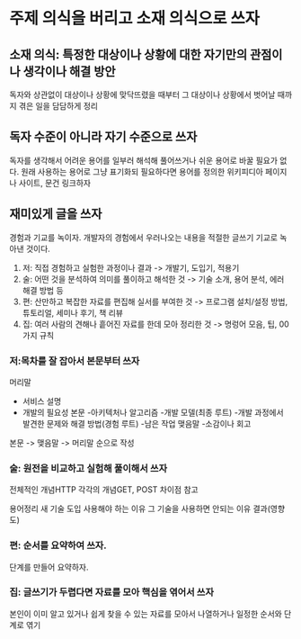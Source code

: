 # 주제 의식을 버리고 소재 의식으로 쓰자

## 소재 의식: 특정한 대상이나 상황에 대한 자기만의 관점이나 생각이나 해결 방안

독자와 상관없이 대상이나 상황에 맞닥뜨렸을 때부터 그 대상이나 상황에서 벗어날 때까지 겪은 일을 담담하게 정리

## 독자 수준이 아니라 자기 수준으로 쓰자

독자를 생각해서 어려운 용어를 일부러 해석해 풀어쓰거나 쉬운 용어로 바꿀 필요가 없다. 원래 사용하는 용어로 그냥 표기화되 필요하다면 용어를 정의한 위키피디아 페이지나 사이트, 문건 링크하자

## 재미있게 글을 쓰자

경험과 기교를 녹이자. 개발자의 경험에서 우러나오는 내용을 적절한 글쓰기 기교로 녹아낸 것이다.

1. 저: 직접 경험하고 실험한 과정이나 결과 -> 개발기, 도입기, 적용기
2. 술: 어떤 것을 분석하여 의미를 풀이하고 해석한 것 -> 기술 소개, 용어 분석, 에러 해결 방법 등
3. 편: 산만하고 복잡한 자료를 편집해 실서를 부여한 것 -> 프로그램 설치/설정 방법, 튜토리얼, 세미나 후기, 책 리뷰
4. 집: 여러 사람의 견해나 흩어진 자료를 한데 모아 정리한 것 -> 명렁어 모음, 팁, 00가지 규칙

### 저:목차를 잘 잡아서 본문부터 쓰자

머리말

- 서비스 설명
- 개발의 필요성
  본문 -아키텍처나 알고리즘 -개발 모델(최종 루트) -개발 과정에서 발견한 문제와 해결 방법(경험 루트) -남은 작업
  맺음말 -소감이나 회고

본문 -> 맺음말 -> 머리말 순으로 작성

### 술: 원전을 비교하고 실험해 풀이해서 쓰자

전체적인 개념HTTP
각각의 개념GET, POST
차이점
참고

용어정리
새 기술 도입
사용해야 하는 이유
그 기술을 사용하면 안되는 이유
결과(영향도)

### 편: 순서를 요약하여 쓰자.

단계를 만들어 요약하자.

### 집: 글쓰기가 두렵다면 자료를 모아 핵심을 엮어서 쓰자

본인이 이미 알고 있거나 쉽게 찾을 수 있는 자료를 모아서 나열하거나 일정한 순서와 단계로 엮기
